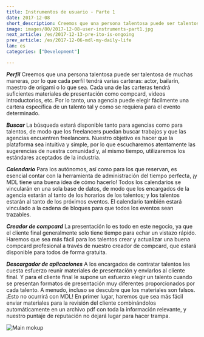 ```yaml
---
title: Instrumentos de usuario - Parte 1
date: 2017-12-08
short_description: Creemos que una persona talentosa puede ser talentosa de muchas maneras
image: images/80/2017-12-08-user-instruments-part1.jpg
next_article: /es/2017-12-13-pre-ito-is-ongoing
prev_article: /es/2017-12-06-mdl-my-daily-life
lan: es
categories: ["Development"]

---
```


***Perfil***
Creemos que una persona talentosa puede ser talentosa de muchas maneras, por lo que cada perfil tendrá varias carteras: actor, bailarín, maestro de origami o lo que sea. Cada una de las carteras tendrá suficientes materiales de presentación como compcard, videos introductorios, etc. Por lo tanto, una agencia puede elegir fácilmente una cartera específica de un talento tal y como se requiera para el evento determinado.

***Buscar***
La búsqueda estará disponible tanto para agencias como para talentos, de modo que los freelancers puedan buscar trabajos y que las agencias encuentren freelancers. Nuestro objetivo es hacer que la plataforma sea intuitiva y simple, por lo que escucharemos atentamente las sugerencias de nuestra comunidad y, al mismo tiempo, utilizaremos los estándares aceptados de la industria.

***Calendario***
Para los autónomos, así como para los que reservan, es esencial contar con la herramienta de administración del tiempo perfecta, ¡y MDL tiene una buena idea de cómo hacerlo! Todos los calendarios se vincularán en una sola base de datos, de modo que los encargados de la agencia estarán al tanto de los horarios de los talentos; y los talentos estarán al tanto de los próximos eventos. El calendario también estará vinculado a la cadena de bloques para que todos los eventos sean trazables.

***Creador de compcard***
La presentación lo es todo en este negocio, ya que el cliente final generalmente solo tiene tiempo para echar un vistazo rápido. Haremos que sea más fácil para los talentos crear y actualizar una buena compcard profesional a través de nuestro creador de compcard, que estará disponible para todos de forma gratuita.

***Descargador de aplicaciones***
 A los encargados de contratar talentos les cuesta esfuerzo reunir materiales de presentación y enviarlos al cliente final. Y para el cliente final le supone un esfuerzo elegir un talento cuando se presentan formatos de presentación muy diferentes proporcionados por cada talento. A menudo, incluso se descubre que los materiales son falsos. ¡Esto no ocurrirá con MDL! En primer lugar, haremos que sea más fácil enviar materiales para la revisión del cliente combinándolos automáticamente en un archivo pdf con toda la información relevante, y nuestro puntaje de reputación no dejará lugar para hacer trampa.
 

![Main mokup](https://gateway.ipfs.io/ipfs/QmVy4G5JewzqyEkLa2XTsNxmHaKx1Az5JQ7g348xZncvHU/main%20mokup.jpg)
